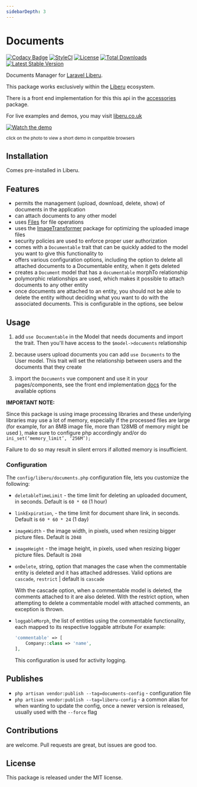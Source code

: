```yaml
---
sidebarDepth: 3
---
```


# Documents

[![Codacy Badge](https://api.codacy.com/project/badge/Grade/3118ebe6bb4647df99675e83a9f56de2)](https://www.codacy.com/app/laravel-liberu/documents?utm_source=github.com&amp;utm_medium=referral&amp;utm_content=laravel-liberu/documents&amp;utm_campaign=Badge_Grade)
[![StyleCI](https://github.styleci.io/repos/85587885/shield?branch=master)](https://github.styleci.io/repos/85587885)
[![License](https://poser.pugx.org/laravel-liberu/datatable/license)](https://packagist.org/packages/laravel-liberu/datatable)
[![Total Downloads](https://poser.pugx.org/laravel-liberu/documents/downloads)](https://packagist.org/packages/laravel-liberu/documents)
[![Latest Stable Version](https://poser.pugx.org/laravel-liberu/documents/version)](https://packagist.org/packages/laravel-liberu/documents)

Documents Manager for [Laravel Liberu](https://github.com/laravel-liberu/Liberu).

This package works exclusively within the [Liberu](https://github.com/laravel-liberu/Liberu) ecosystem.

There is a front end implementation for this this api in the [accessories](https://github.com/liberu-ui/accessories) package.

For live examples and demos, you may visit [liberu.co.uk](https://www.liberu.co.uk)

[![Watch the demo](https://laravel-liberu.github.io/documents/screenshots/bulma_019_thumb.png)](https://laravel-liberu.github.io/documents/videos/bulma_demo_01.webm)

<sup>click on the photo to view a short demo in compatible browsers</sup>

## Installation

Comes pre-installed in Liberu.

## Features

- permits the management (upload, download, delete, show) of documents in the application
- can attach documents to any other model
- uses [Files](https://github.com/laravel-liberu/files) for file operations
- uses the [ImageTransformer](https://github.com/laravel-liberu/ImageTransformer) package for optimizing 
the uploaded image files
- security policies are used to enforce proper user authorization
- comes with a `Documentable` trait that can be quickly added to the model you want to give this functionality to
- offers various configuration options, including the option to delete all attached documents 
to a Documentable entity, when it gets deleted 
- creates a `Document` model that has a `documentable` morphTo relationship
- polymorphic relationships are used, which makes it possible to attach documents to any other entity
- once documents are attached to an entity, you should not be able to delete the entity without deciding what
you want to do with the associated documents. This is configurable in the options, see below

## Usage

1. add `use Documentable` in the Model that needs documents and import the trait. 
Then you'll have access to the `$model->documents` relationship

2. because users upload documents you can add `use Documents` to the User model. 
This trait will set the relationship between users and the documents that they create

3. import the `Documents` vue component and use it in your pages/components, see the 
front end implementation [docs](https://docs.liberu.co.uk/frontend/accessories.html#documents) 
for the available options

**IMPORTANT NOTE:** 

Since this package is using image processing libraries and these underlying libraries may use a lot of memory, 
especially if the processed files are large (for example, for an 8MB image file, more than 128MB of memory might be used ),
make sure to configure php accordingly and/or do `ini_set(‘memory_limit’, ‘256M’);`   

Failure to do so may result in silent errors if allotted memory is insufficient.

### Configuration

The `config/liberu/documents.php` configuration file, lets you customize the following:
- `deletableTimeLimit` - the time limit for deleting an uploaded document, in seconds. 
Default is `60 * 60`  (1 hour)
- `linkExpiration`, - the time limit for document share link, in seconds. 
Default is `60 * 60 * 24`  (1 day)
- `imageWidth` - the image width, in pixels, used when resizing bigger picture files. Default is `2048`
- `imageHeight` - the image height, in pixels, used when resizing bigger picture files. Default is `2048`
- `onDelete`, string, option that manages the case when the commentable entity is deleted and it has attached addresses.
Valid options are `cascade`, `restrict` | default is `cascade`

    With the cascade option, when a commentable model is deleted, the comments attached to it are also deleted. 
    With the restrict option,  when attempting to delete a commentable model with attached comments, an exception is thrown.
    
- `loggableMorph`, the list of entities using the commentable functionality, each mapped to its respective loggable attribute
For example: 
    ```php
    'commentable' => [
        Company::class => 'name',
    ],
    ```

   This configuration is used for activity logging.

## Publishes

- `php artisan vendor:publish --tag=documents-config` - configuration file
- `php artisan vendor:publish --tag=liberu-config` - a common alias for when wanting to update the config,
once a newer version is released, usually used with the `--force` flag

## Contributions

are welcome. Pull requests are great, but issues are good too.

## License

This package is released under the MIT license.
